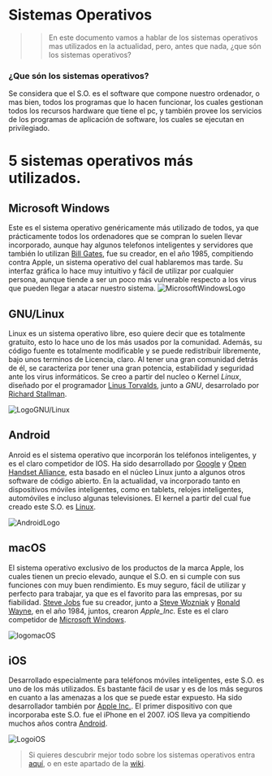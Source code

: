 # Sistemas Operativos
>>En este documento vamos a hablar de los sistemas operativos mas utilizados en la actualidad, pero, antes que nada, ¿que són los sistemas operativos?
### ¿Que són los sistemas operativos?  
Se considera que el S.O. es el software que compone nuestro ordenador, o mas bien, todos los programas que lo hacen   funcionar, los cuales gestionan todos los recursos hardware que tiene el pc, y también provee los servicios de los   programas de aplicación de software, los cuales se ejecutan en privilegiado. 
# 5 sistemas operativos más utilizados.
## Microsoft Windows
Este es el sistema operativo genéricamente más utilizado de todos, ya que prácticamente todos los ordenadores que se compran lo suelen llevar incorporado, aunque hay algunos telefonos inteligentes y servidores que también lo utilizan [Bill Gates](https://es.wikipedia.org/wiki/Bill_Gates), fue su creador, en el año 1985, compitiendo contra Apple, un sistema operativo del cual hablaremos mas tarde. Su interfaz gráfica lo hace muy intuitivo y fácil de utilizar por cualquier persona, aunque tiende a ser un poco más vulnerable respecto a los virus que pueden llegar a atacar nuestro sistema.
![MicrosoftWindowsLogo](https://user-images.githubusercontent.com/71392450/93894762-60d24e00-fcef-11ea-9cf2-b704aed61969.jpeg)

## GNU/Linux
Linux es un sistema operativo libre, eso quiere decir que es totalmente gratuito, esto lo hace uno de los más usados por la comunidad. Además, su código fuente es totalmente modificable y se puede redistribuir libremente, bajo unos terminos de Licencia, claro. Al tener una gran comunidad detrás de él, se caracteriza por tener una gran potencia, estabilidad y seguridad ante los virus informáticos.  Se creo a partir del nucleo o Kernel _Linux_, diseñado por el programador [Linus Torvalds](https://es.wikipedia.org/wiki/Linus_Torvalds), junto a _GNU_, desarrolado por [Richard Stallman](https://es.wikipedia.org/wiki/Richard_Stallman). 

![LogoGNU/Linux](https://user-images.githubusercontent.com/71392450/93897157-0ab2da00-fcf2-11ea-8262-973fcd6c88b4.jpeg)

## Android
Anroid es el sistema operativo que incorporán los teléfonos inteligentes, y es el claro competidor de IOS. Ha sido desarrollado por [Google](https://es.wikipedia.org/wiki/Google) y [Open Handset Alliance](https://es.wikipedia.org/wiki/Open_Handset_Alliance), esta basado en el núcleo Linux junto a algunos otros software de código abierto. En la actualidad, va incorporado tanto en dispositivos móviles inteligentes, como en tablets, relojes inteligentes, automóviles e incluso algunas televisiones. El kernel a partir del cual fue creado este S.O. es [Linux](https://github.com/sergi-hub/SOR/blob/master/DOCS/SOMF.md#gnulinux).

![AndroidLogo](https://user-images.githubusercontent.com/71392450/93899289-74cc7e80-fcf4-11ea-9ca9-49c811239c3f.jpg)

## macOS
El sistema operativo exclusivo de los productos de la marca Apple, los cuales tienen un precio elevado, aunque el S.O. en si cumple con sus funciones con muy buen rendimiento. Es muy seguro, fácil de utilizar y perfecto para trabajar, ya que es el favorito para las empresas, por su fiabilidad. [Steve Jobs](https://es.wikipedia.org/wiki/Steve_Jobs) fue su creador, junto a [Steve Wozniak](https://es.wikipedia.org/wiki/Steve_Wozniak) y [Ronald Wayne](https://es.wikipedia.org/wiki/Ronald_Wayne), en el año 1984, juntos, crearon _Apple_Inc._ Este es el claro competidor de [Microsoft Windows](https://github.com/sergi-hub/SOR/blob/master/DOCS/SOMF.md#microsoft-windows).

![logomacOS](https://user-images.githubusercontent.com/71392450/93902880-5e282680-fcf8-11ea-9d8a-3e8037248544.jpeg)

## iOS
Desarrollado especialmente para teléfonos móviles inteligentes, este S.O. es uno de los más utilizados. Es bastante fácil de usar y es de los más seguros en cuanto a las amenazas a los que se puede estar expuesto. Ha sido desarrollador también por [Apple Inc.](https://es.wikipedia.org/wiki/Apple). El primer dispositivo con que incorporaba este S.O. fue el iPhone en el 2007. iOS lleva ya compitiendo muchos años contra [Android](https://github.com/sergi-hub/SOR/blob/master/DOCS/SOMF.md#android).

![LogoiOS](https://user-images.githubusercontent.com/71392450/93906018-f542ad80-fcfb-11ea-9103-62e05b86dd20.jpeg)

> Si quieres descubrir mejor todo sobre los sistemas operativos entra [aquí](https://www.eaeprogramas.es/blog/negocio/tecnologia/cuatro-sistemas-operativos-que-debes-conocer), o en este apartado de la [wiki](https://es.wikipedia.org/wiki/Sistema_operativo).
